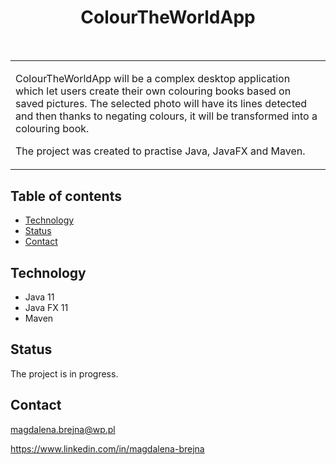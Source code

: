 <h1 align="center"> ColourTheWorldApp </h1> <br>

<table>
<tr>
<td>
  
ColourTheWorldApp will be a complex desktop application which let users create their own colouring books based on saved pictures. 
The selected photo will have its lines detected and then thanks to negating colours, it will be transformed into a colouring book. 
  
 The project was created to practise Java, JavaFX and Maven.
</td>
 <tr>
</table>

## Table of contents
* [Technology](#technology)
* [Status](#status)
* [Contact](#contact)

## Technology
* Java 11
* Java FX 11
* Maven


## Status

The project is in progress.

## Contact
magdalena.brejna@wp.pl

https://www.linkedin.com/in/magdalena-brejna






